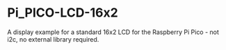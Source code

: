 # Pi_PICO-LCD-16x2
A display example for a standard 16x2 LCD for the Raspberry Pi Pico - not i2c, no external library required.

